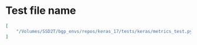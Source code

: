 # Test file name

```json
[
    "/Volumes/SSD2T/bgp_envs/repos/keras_17/tests/keras/metrics_test.py"
]
```

